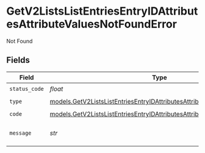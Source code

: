 # GetV2ListsListEntriesEntryIDAttributesAttributeValuesNotFoundError

Not Found


## Fields

| Field                                                                                                                                                      | Type                                                                                                                                                       | Required                                                                                                                                                   | Description                                                                                                                                                | Example                                                                                                                                                    |
| ---------------------------------------------------------------------------------------------------------------------------------------------------------- | ---------------------------------------------------------------------------------------------------------------------------------------------------------- | ---------------------------------------------------------------------------------------------------------------------------------------------------------- | ---------------------------------------------------------------------------------------------------------------------------------------------------------- | ---------------------------------------------------------------------------------------------------------------------------------------------------------- |
| `status_code`                                                                                                                                              | *float*                                                                                                                                                    | :heavy_check_mark:                                                                                                                                         | N/A                                                                                                                                                        |                                                                                                                                                            |
| `type`                                                                                                                                                     | [models.GetV2ListsListEntriesEntryIDAttributesAttributeValuesNotFoundType](../models/getv2listslistentriesentryidattributesattributevaluesnotfoundtype.md) | :heavy_check_mark:                                                                                                                                         | N/A                                                                                                                                                        |                                                                                                                                                            |
| `code`                                                                                                                                                     | [models.GetV2ListsListEntriesEntryIDAttributesAttributeValuesCode](../models/getv2listslistentriesentryidattributesattributevaluescode.md)                 | :heavy_check_mark:                                                                                                                                         | N/A                                                                                                                                                        |                                                                                                                                                            |
| `message`                                                                                                                                                  | *str*                                                                                                                                                      | :heavy_check_mark:                                                                                                                                         | N/A                                                                                                                                                        | List with slug/ID "enterprise_sales" not found.                                                                                                            |